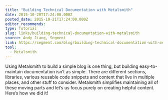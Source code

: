 ```yaml
---
title: "Building Technical Documentation with Metalsmith"
date: 2015-10-20T17:24:00.000Z
posted_date: 2015-10-21T17:24:00.000Z
editor_recommends:
type: Tutorial
slug: links/building-technical-documentation-with-metalsmith
source: Andy Jiang, Segment
link: https://segment.com/blog/building-technical-documentation-with-metalsmith
tool:
  - Metalsmith
---
```

Using Metalsmith to build a simple blog is one thing, but building easy-to-maintain documentation isn’t as simple. There are different sections, libraries, various reusable code snippets and content that live in multiple places, and other stuff to consider. Metalsmith simplifies maintaining all of these moving parts and let’s us focus purely on creating helpful content. Here’s how we did it!




